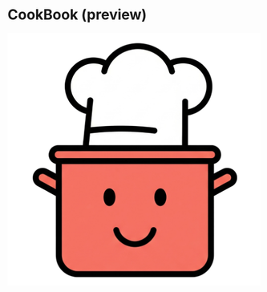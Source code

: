 # CookBook (preview)

[![favicon.png](icons/icon-512.png)](https://rzezimioszek.github.io/CookBook/)
